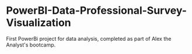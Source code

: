 # PowerBI-Data-Professional-Survey-Visualization
 First PowerBi project for data analysis, completed as part of Alex the Analyst's bootcamp.
